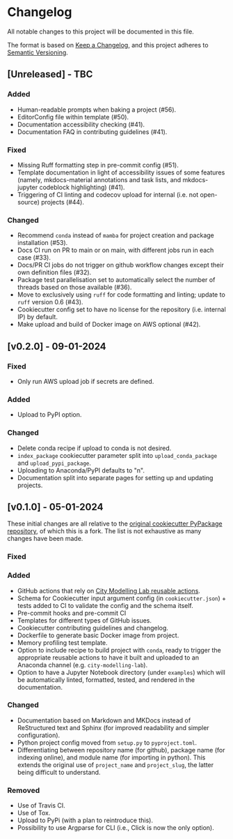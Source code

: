 <!---
Changelog headings can be any of:

Added: for new features.
Changed: for changes in existing functionality.
Deprecated: for soon-to-be removed features.
Removed: for now removed features.
Fixed: for any bug fixes.
Security: in case of vulnerabilities.
-->

# Changelog

All notable changes to this project will be documented in this file.

The format is based on [Keep a Changelog](https://keepachangelog.com/en/1.1.0/),
and this project adheres to [Semantic Versioning](https://semver.org/spec/v2.0.0.html).

## [Unreleased] - TBC

### Added

- Human-readable prompts when baking a project (#56).
- EditorConfig file within template (#50).
- Documentation accessibility checking (#41).
- Documentation FAQ in contributing guidelines (#41).

### Fixed

- Missing Ruff formatting step in pre-commit config (#51).
- Template documentation in light of accessibility issues of some features (namely, mkdocs-material annotations and task lists, and mkdocs-jupyter codeblock highlighting) (#41).
- Triggering of CI linting and codecov upload for internal (i.e. not open-source) projects (#44).

### Changed

- Recommend `conda` instead of `mamba` for project creation and package installation (#53).
- Docs CI run on PR to main or on main, with different jobs run in each case (#33).
- Docs/PR CI jobs do not trigger on github workflow changes except their own definition files (#32).
- Package test parallelisation set to automatically select the number of threads based on those available (#36).
- Move to exclusively using `ruff` for code formatting and linting; update to `ruff` version 0.6 (#43).
- Cookiecutter config set to have no license for the repository (i.e. internal IP) by default.
- Make upload and build of Docker image on AWS optional (#42).

## [v0.2.0] - 09-01-2024

### Fixed

- Only run AWS upload job if secrets are defined.

### Added

- Upload to PyPI option.

### Changed

- Delete conda recipe if upload to conda is not desired.
- `index_package` cookiecutter parameter split into `upload_conda_package` and `upload_pypi_package`.
- Uploading to Anaconda/PyPI defaults to "n".
- Documentation split into separate pages for setting up and updating projects.

## [v0.1.0] - 05-01-2024

These initial changes are all relative to the [original cookiecutter PyPackage repository](https://github.com/audreyfeldroy/cookiecutter-pypackage), of which this is a fork.
The list is not exhaustive as many changes have been made.

### Fixed

### Added

- GitHub actions that rely on [City Modelling Lab reusable actions](https://github.com/arup-group/actions-city-modelling-lab).
- Schema for Cookiecutter input argument config (in `cookiecutter.json`) + tests added to CI to validate the config and the schema itself.
- Pre-commit hooks and pre-commit CI
- Templates for different types of GitHub issues.
- Cookiecutter contributing guidelines and changelog.
- Dockerfile to generate basic Docker image from project.
- Memory profiling test template.
- Option to include recipe to build project with `conda`, ready to trigger the appropriate reusable actions to have it built and uploaded to an Anaconda channel (e.g. `city-modelling-lab`).
- Option to have a Jupyter Notebook directory (under `examples`) which will be automatically linted, formatted, tested, and rendered in the documentation.

### Changed

- Documentation based on Markdown and MKDocs instead of ReStructured text and Sphinx (for improved readability and simpler configuration).
- Python project config moved from `setup.py` to `pyproject.toml`.
- Differentiating between repository name (for github), package name (for indexing online), and module name (for importing in python).
This extends the original use of `project_name` and `project_slug`, the latter being difficult to understand.

### Removed

- Use of Travis CI.
- Use of Tox.
- Upload to PyPi (with a plan to reintroduce this).
- Possibility to use Argparse for CLI (i.e., Click is now the only option).
